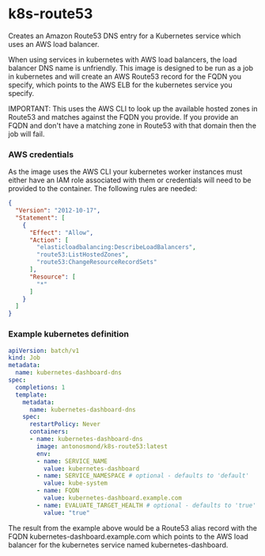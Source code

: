 # k8s-route53
Creates an Amazon Route53 DNS entry for a Kubernetes service which uses an AWS load balancer.

When using services in kubernetes with AWS load balancers, the load balancer DNS name is unfriendly.
This image is designed to be run as a job in kubernetes and will create an AWS Route53 record for the FQDN you specify, which points to the AWS ELB for the kubernetes service you specify.

IMPORTANT:
This uses the AWS CLI to look up the available hosted zones in Route53 and matches against the FQDN you provide.
If you provide an FQDN and don't have a matching zone in Route53 with that domain then the job will fail.  

### AWS credentials
As the image uses the AWS CLI your kubernetes worker instances must either have an IAM role associated with them or credentials will need to be provided to the container. The following rules are needed:
```json
{
  "Version": "2012-10-17",
  "Statement": [
    {
      "Effect": "Allow",
      "Action": [
        "elasticloadbalancing:DescribeLoadBalancers",
        "route53:ListHostedZones",
        "route53:ChangeResourceRecordSets"
      ],
      "Resource": [
        "*"
      ]
    }
  ]
}
```

### Example kubernetes definition
```yaml
apiVersion: batch/v1
kind: Job
metadata:
  name: kubernetes-dashboard-dns
spec:
  completions: 1
  template:
    metadata:
      name: kubernetes-dashboard-dns
    spec:
      restartPolicy: Never
      containers:
      - name: kubernetes-dashboard-dns
        image: antonosmond/k8s-route53:latest
        env:
        - name: SERVICE_NAME
          value: kubernetes-dashboard          
        - name: SERVICE_NAMESPACE # optional - defaults to 'default'
          value: kube-system
        - name: FQDN
          value: kubernetes-dashboard.example.com
        - name: EVALUATE_TARGET_HEALTH # optional - defaults to 'true'
          value: "true"
```

The result from the example above would be a Route53 alias record with the FQDN kubernetes-dashboard.example.com which points to the AWS load balancer for the kubernetes service named kubernetes-dashboard.
